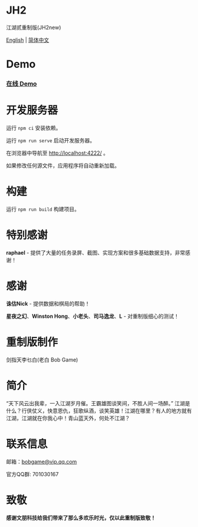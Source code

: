 # JH2

江湖贰重制版(JH2new)

[English](README_en.md) | [简体中文](README.md)

# Demo

### **[在线 Demo](https://bobgame.github.io/jh2-new/)**

# 开发服务器

运行 `npm ci` 安装依赖。

运行 `npm run serve` 启动开发服务器。

在浏览器中导航至 [http://localhost:4222/](http://localhost:4222/) 。

如果修改任何源文件，应用程序将自动重新加载。

# 构建

运行 `npm run build` 构建项目。

# 特别感谢

**raphael** - 提供了大量的任务录屏、截图、实现方案和很多基础数据支持，非常感谢！

# 感谢

**诛估Nick** - 提供数据和棋局的帮助！

**星夜之幻**、**Winston Hong**、**小老头**、**司马逸龙**、**L** - 对重制版细心的测试！

# 重制版制作

剑指天李乜白(老白 Bob Game)

# 简介

“天下风云出我辈，一入江湖岁月催。王霸雄图谈笑间，不胜人间一场醉。” 江湖是什么？行侠仗义，快意恩仇，狂歌纵酒，谈笑英雄！江湖在哪里？有人的地方就有江湖，江湖就在你我心中！青山蓝天外，何处不江湖？

# 联系信息

邮箱：bobgame@vip.qq.com

官方QQ群: 701030167

# 致敬

**感谢文朋科技给我们带来了那么多欢乐时光，仅以此重制版致敬！**
